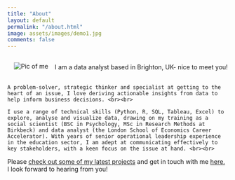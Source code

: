 ```yaml
---
title: "About"
layout: default
permalink: "/about.html"
image: assets/images/demo1.jpg
comments: false
---
```

<!--Image container start-->
<div class="box">

<img src="{{ site.url }}{{ site.baseurl }}/assets/images/selfie3.jpg" alt="Pic of me" style="float: left; margin: 15px;" >

</div>
<!--Image container end-->

<div>
  <p> <br>I am a data analyst based in Brighton, UK- nice to meet you! <br><br>
    
    A problem-solver, strategic thinker and specialist at getting to the heart of an issue, I love deriving actionable insights from data to help inform business decisions. <br><br>

    I use a range of technical skills (Python, R, SQL, Tableau, Excel) to explore, analyse and visualize data, drawing on my training as a social scientist (BSC in Psychology, MSc in Research Methods at Birkbeck) and data analyst (the London School of Economics Career Accelerator). With years of senior operational leadership experience in the education sector, I am adept at communicating effectively to key stakeholders, with a keen focus on the issue at hand. <br><br>
    
   Please <a href="https://sfjwatkins.github.io/stewart-watkins-portfolio/index.html">check out some of my latest projects</a> and get in touch with me <a href="https://sfjwatkins.github.io/stewart-watkins-portfolio/contact.html">here.</a> I look forward to hearing from you!

 </p>
</div>


